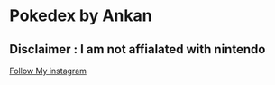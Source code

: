 # Pokedex by Ankan
<h2>Disclaimer : I am not affialated with nintendo</h2>
<a href="https://instagram.com/itzankan" target="_blank" title="My Instagram">Follow My instagram</a>
